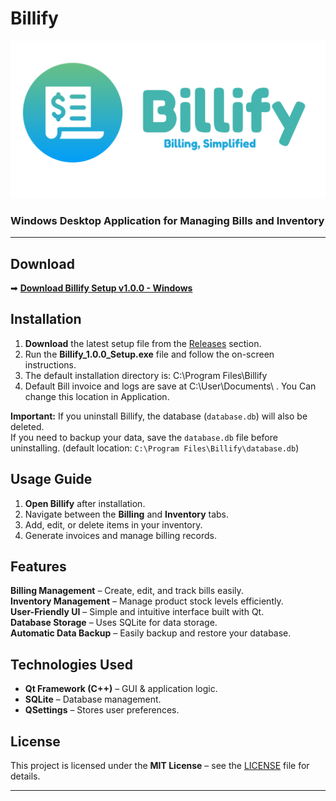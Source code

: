 
# **Billify**  

![Billify Banner](https://github.com/HashikaChathubhashaka/Billify/blob/main/BilliFy.png)
### **Windows Desktop Application for Managing Bills and Inventory**

---

## **Download**  

➡ **[Download Billify Setup v1.0.0 - Windows](https://github.com/HashikaChathubhashaka/Billify/releases/download/v1.0.0/Billify_1.0.0_Setup.exe)**  

## **Installation**  
1. **Download** the latest setup file from the [Releases](https://github.com/HashikaChathubhashaka/Billify/releases) section.  
2. Run the **Billify_1.0.0_Setup.exe** file and follow the on-screen instructions.  
3. The default installation directory is:  C:\Program Files\Billify
4. Default Bill invoice and logs are save at C:\User\Documents\ . You Can change this location in Application.

 **Important:** If you uninstall Billify, the database (`database.db`) will also be deleted.  
                If you need to backup your data, save the `database.db` file before uninstalling.  (default location: `C:\Program Files\Billify\database.db`)

## **Usage Guide**  
1. **Open Billify** after installation.  
2. Navigate between the **Billing** and **Inventory** tabs.  
3. Add, edit, or delete items in your inventory.  
4. Generate invoices and manage billing records.  

## **Features**  
 **Billing Management** – Create, edit, and track bills easily.  
 **Inventory Management** – Manage product stock levels efficiently.  
 **User-Friendly UI** – Simple and intuitive interface built with Qt.  
 **Database Storage** – Uses SQLite for data storage.  
 **Automatic Data Backup** – Easily backup and restore your database.  

## **Technologies Used**  
- **Qt Framework (C++)** – GUI & application logic.  
- **SQLite** – Database management.  
- **QSettings** – Stores user preferences.

## License  
This project is licensed under the **MIT License** – see the [LICENSE](LICENSE) file for details.

---
